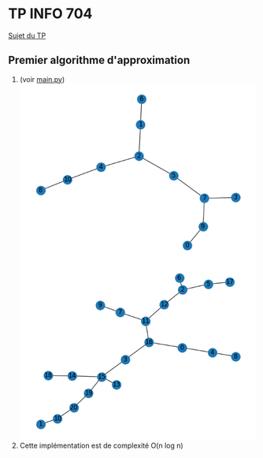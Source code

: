 # TP INFO 704
[Sujet du TP](https://www.lama.univ-savoie.fr/pagesmembres/tavenas/Materiel_online/tp.pdf)

## Premier algorithme d'approximation
1. (voir [main.py](./main.py))<br>
![](./img10.png)
![](./img20.png)
2. Cette implémentation est de complexité O(n log n)
